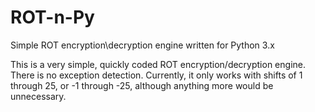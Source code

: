 # ROT-n-Py
Simple ROT encryption\decryption engine written for Python 3.x

This is a very simple, quickly coded ROT encryption/decryption engine. 
There is no exception detection. Currently, it only works with shifts of 1 through 25, or -1 through -25, although anything more would be unnecessary.  
